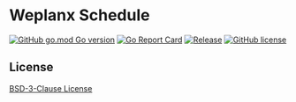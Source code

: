 # Weplanx Schedule

[![GitHub go.mod Go version](https://img.shields.io/github/go-mod/go-version/weplanx/schedule?style=flat-square)](https://github.com/weplanx/schedule)
[![Go Report Card](https://goreportcard.com/badge/github.com/weplanx/schedule?style=flat-square)](https://goreportcard.com/report/github.com/weplanx/schedule)
[![Release](https://img.shields.io/github/v/release/weplanx/schedule.svg?style=flat-square)](https://github.com/weplanx/schedule)
[![GitHub license](https://img.shields.io/github/license/weplanx/schedule?style=flat-square)](https://raw.githubusercontent.com/weplanx/schedule/main/LICENSE)

## License

[BSD-3-Clause License](https://github.com/weplanx/schedule/blob/main/LICENSE)
